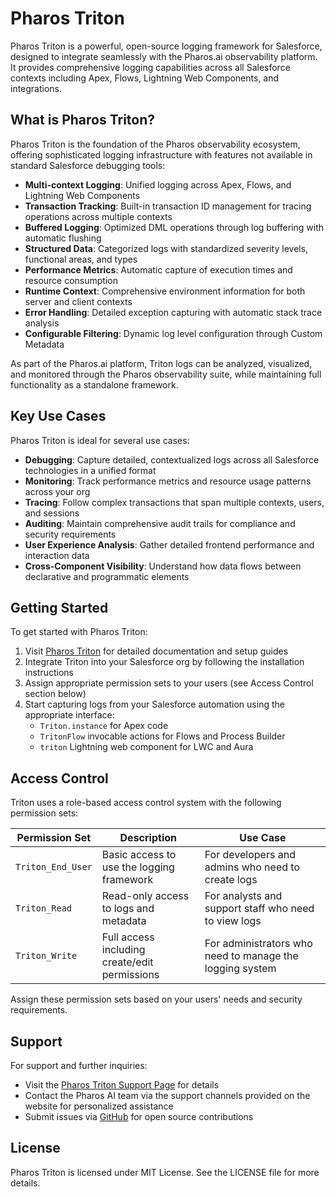 # Pharos Triton

Pharos Triton is a powerful, open-source logging framework for Salesforce, designed to integrate seamlessly with the Pharos.ai observability platform. It provides comprehensive logging capabilities across all Salesforce contexts including Apex, Flows, Lightning Web Components, and integrations.

## What is Pharos Triton?

Pharos Triton is the foundation of the Pharos observability ecosystem, offering sophisticated logging infrastructure with features not available in standard Salesforce debugging tools:

- **Multi-context Logging**: Unified logging across Apex, Flows, and Lightning Web Components
- **Transaction Tracking**: Built-in transaction ID management for tracing operations across multiple contexts
- **Buffered Logging**: Optimized DML operations through log buffering with automatic flushing
- **Structured Data**: Categorized logs with standardized severity levels, functional areas, and types
- **Performance Metrics**: Automatic capture of execution times and resource consumption
- **Runtime Context**: Comprehensive environment information for both server and client contexts
- **Error Handling**: Detailed exception capturing with automatic stack trace analysis
- **Configurable Filtering**: Dynamic log level configuration through Custom Metadata

As part of the Pharos.ai platform, Triton logs can be analyzed, visualized, and monitored through the Pharos observability suite, while maintaining full functionality as a standalone framework.

## Key Use Cases

Pharos Triton is ideal for several use cases:

- **Debugging**: Capture detailed, contextualized logs across all Salesforce technologies in a unified format
- **Monitoring**: Track performance metrics and resource usage patterns across your org
- **Tracing**: Follow complex transactions that span multiple contexts, users, and sessions
- **Auditing**: Maintain comprehensive audit trails for compliance and security requirements
- **User Experience Analysis**: Gather detailed frontend performance and interaction data
- **Cross-Component Visibility**: Understand how data flows between declarative and programmatic elements

## Getting Started

To get started with Pharos Triton:

1. Visit [Pharos Triton](https://triton.pharos.ai) for detailed documentation and setup guides
2. Integrate Triton into your Salesforce org by following the installation instructions
3. Assign appropriate permission sets to your users (see Access Control section below)
4. Start capturing logs from your Salesforce automation using the appropriate interface:
   - `Triton.instance` for Apex code
   - `TritonFlow` invocable actions for Flows and Process Builder
   - `triton` Lightning web component for LWC and Aura

## Access Control

Triton uses a role-based access control system with the following permission sets:

| Permission Set | Description | Use Case |
|---------------|-------------|----------|
| `Triton_End_User` | Basic access to use the logging framework | For developers and admins who need to create logs |
| `Triton_Read` | Read-only access to logs and metadata | For analysts and support staff who need to view logs |
| `Triton_Write` | Full access including create/edit permissions | For administrators who need to manage the logging system |

Assign these permission sets based on your users' needs and security requirements.

## Support

For support and further inquiries:
- Visit the [Pharos Triton Support Page](https://triton.pharos.ai/support) for details
- Contact the Pharos AI team via the support channels provided on the website for personalized assistance
- Submit issues via [GitHub](https://github.com/Pharos-AI/triton/issues) for open source contributions

## License

Pharos Triton is licensed under MIT License. 
See the LICENSE file for more details.
